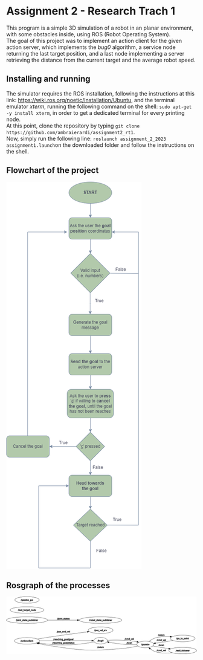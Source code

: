 Assignment 2 - Research Trach 1
================================

This program is a simple 3D simulation of a robot in an planar environment, with some obstacles inside, using ROS (Robot Operating System).   
The goal of this project was to implement an action client for the given action server, which implements the *bug0* algorithm, a service node returning the last target position, and a last node implementing a server retrieving the distance from the current target and the average robot speed.

Installing and running
----------------------

The simulator requires the ROS installation, following the instructions at this link: https://wiki.ros.org/noetic/Installation/Ubuntu, and the terminal emulator *xterm*, running the following command on the shell: `sudo apt-get -y install xterm`, in order to get a dedicated terminal for every printing node.  
At this point, clone the repository by typing `git clone https://github.com/ambraierardi/assignment2_rt1`.  
Now, simply run the following line: `roslaunch assignment_2_2023 assignment1.launch`on the downloaded folder and follow the instructions on the shell.


Flowchart of the project
----------------------
![Flowchart](Flowchart.drawio.png)

Rosgraph of the processes
----------------------
![Rosgraph](rosgraph.png)
